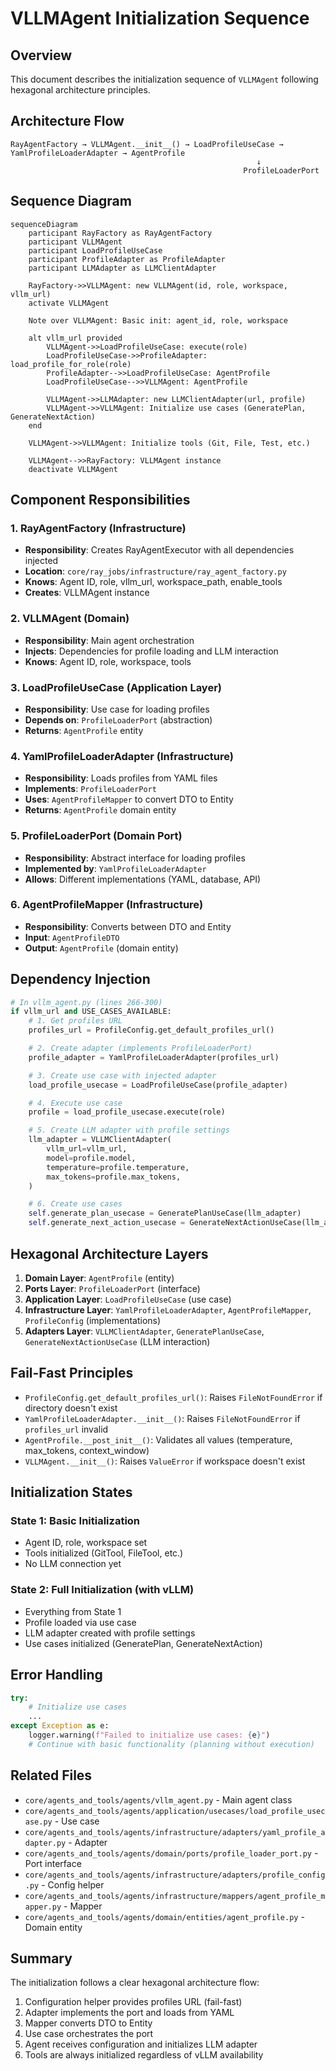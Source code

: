 # VLLMAgent Initialization Sequence

## Overview
This document describes the initialization sequence of `VLLMAgent` following hexagonal architecture principles.

## Architecture Flow

```
RayAgentFactory → VLLMAgent.__init__() → LoadProfileUseCase → YamlProfileLoaderAdapter → AgentProfile
                                                       ↓
                                                    ProfileLoaderPort
```

## Sequence Diagram

```mermaid
sequenceDiagram
    participant RayFactory as RayAgentFactory
    participant VLLMAgent
    participant LoadProfileUseCase
    participant ProfileAdapter as ProfileAdapter
    participant LLMAdapter as LLMClientAdapter

    RayFactory->>VLLMAgent: new VLLMAgent(id, role, workspace, vllm_url)
    activate VLLMAgent

    Note over VLLMAgent: Basic init: agent_id, role, workspace

    alt vllm_url provided
        VLLMAgent->>LoadProfileUseCase: execute(role)
        LoadProfileUseCase->>ProfileAdapter: load_profile_for_role(role)
        ProfileAdapter-->>LoadProfileUseCase: AgentProfile
        LoadProfileUseCase-->>VLLMAgent: AgentProfile

        VLLMAgent->>LLMAdapter: new LLMClientAdapter(url, profile)
        VLLMAgent->>VLLMAgent: Initialize use cases (GeneratePlan, GenerateNextAction)
    end

    VLLMAgent->>VLLMAgent: Initialize tools (Git, File, Test, etc.)

    VLLMAgent-->>RayFactory: VLLMAgent instance
    deactivate VLLMAgent
```

## Component Responsibilities

### 1. RayAgentFactory (Infrastructure)
- **Responsibility**: Creates RayAgentExecutor with all dependencies injected
- **Location**: `core/ray_jobs/infrastructure/ray_agent_factory.py`
- **Knows**: Agent ID, role, vllm_url, workspace_path, enable_tools
- **Creates**: VLLMAgent instance

### 2. VLLMAgent (Domain)
- **Responsibility**: Main agent orchestration
- **Injects**: Dependencies for profile loading and LLM interaction
- **Knows**: Agent ID, role, workspace, tools

### 3. LoadProfileUseCase (Application Layer)
- **Responsibility**: Use case for loading profiles
- **Depends on**: `ProfileLoaderPort` (abstraction)
- **Returns**: `AgentProfile` entity

### 4. YamlProfileLoaderAdapter (Infrastructure)
- **Responsibility**: Loads profiles from YAML files
- **Implements**: `ProfileLoaderPort`
- **Uses**: `AgentProfileMapper` to convert DTO to Entity
- **Returns**: `AgentProfile` domain entity

### 5. ProfileLoaderPort (Domain Port)
- **Responsibility**: Abstract interface for loading profiles
- **Implemented by**: `YamlProfileLoaderAdapter`
- **Allows**: Different implementations (YAML, database, API)

### 6. AgentProfileMapper (Infrastructure)
- **Responsibility**: Converts between DTO and Entity
- **Input**: `AgentProfileDTO`
- **Output**: `AgentProfile` (domain entity)

## Dependency Injection

```python
# In vllm_agent.py (lines 266-300)
if vllm_url and USE_CASES_AVAILABLE:
    # 1. Get profiles URL
    profiles_url = ProfileConfig.get_default_profiles_url()

    # 2. Create adapter (implements ProfileLoaderPort)
    profile_adapter = YamlProfileLoaderAdapter(profiles_url)

    # 3. Create use case with injected adapter
    load_profile_usecase = LoadProfileUseCase(profile_adapter)

    # 4. Execute use case
    profile = load_profile_usecase.execute(role)

    # 5. Create LLM adapter with profile settings
    llm_adapter = VLLMClientAdapter(
        vllm_url=vllm_url,
        model=profile.model,
        temperature=profile.temperature,
        max_tokens=profile.max_tokens,
    )

    # 6. Create use cases
    self.generate_plan_usecase = GeneratePlanUseCase(llm_adapter)
    self.generate_next_action_usecase = GenerateNextActionUseCase(llm_adapter)
```

## Hexagonal Architecture Layers

1. **Domain Layer**: `AgentProfile` (entity)
2. **Ports Layer**: `ProfileLoaderPort` (interface)
3. **Application Layer**: `LoadProfileUseCase` (use case)
4. **Infrastructure Layer**: `YamlProfileLoaderAdapter`, `AgentProfileMapper`, `ProfileConfig` (implementations)
5. **Adapters Layer**: `VLLMClientAdapter`, `GeneratePlanUseCase`, `GenerateNextActionUseCase` (LLM interaction)

## Fail-Fast Principles

- `ProfileConfig.get_default_profiles_url()`: Raises `FileNotFoundError` if directory doesn't exist
- `YamlProfileLoaderAdapter.__init__()`: Raises `FileNotFoundError` if `profiles_url` invalid
- `AgentProfile.__post_init__()`: Validates all values (temperature, max_tokens, context_window)
- `VLLMAgent.__init__()`: Raises `ValueError` if workspace doesn't exist

## Initialization States

### State 1: Basic Initialization
- Agent ID, role, workspace set
- Tools initialized (GitTool, FileTool, etc.)
- No LLM connection yet

### State 2: Full Initialization (with vLLM)
- Everything from State 1
- Profile loaded via use case
- LLM adapter created with profile settings
- Use cases initialized (GeneratePlan, GenerateNextAction)

## Error Handling

```python
try:
    # Initialize use cases
    ...
except Exception as e:
    logger.warning(f"Failed to initialize use cases: {e}")
    # Continue with basic functionality (planning without execution)
```

## Related Files

- `core/agents_and_tools/agents/vllm_agent.py` - Main agent class
- `core/agents_and_tools/agents/application/usecases/load_profile_usecase.py` - Use case
- `core/agents_and_tools/agents/infrastructure/adapters/yaml_profile_adapter.py` - Adapter
- `core/agents_and_tools/agents/domain/ports/profile_loader_port.py` - Port interface
- `core/agents_and_tools/agents/infrastructure/adapters/profile_config.py` - Config helper
- `core/agents_and_tools/agents/infrastructure/mappers/agent_profile_mapper.py` - Mapper
- `core/agents_and_tools/agents/domain/entities/agent_profile.py` - Domain entity

## Summary

The initialization follows a clear hexagonal architecture flow:
1. Configuration helper provides profiles URL (fail-fast)
2. Adapter implements the port and loads from YAML
3. Mapper converts DTO to Entity
4. Use case orchestrates the port
5. Agent receives configuration and initializes LLM adapter
6. Tools are always initialized regardless of vLLM availability

